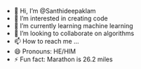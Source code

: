 - 👋 Hi, I’m @Santhideepaklam
- 👀 I’m interested in creating code 
- 🌱 I’m currently learning machine learning
- 💞️ I’m looking to collaborate on algorithms
- 📫 How to reach me ...
- 😄 Pronouns: HE/HIM
- ⚡ Fun fact: Marathon is 26.2 miles

<!---
Santhideepaklam/Santhideepaklam is a ✨ special ✨ repository because its `README.md` (this file) appears on your GitHub profile.
You can click the Preview link to take a look at your changes.
--->
